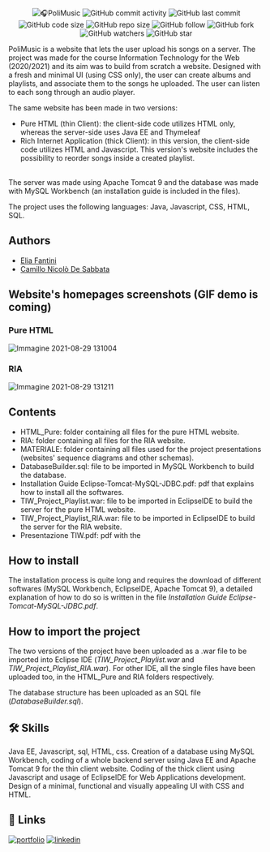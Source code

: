 <p align="center">
  <img alt="🎧PoliMusic" src="https://user-images.githubusercontent.com/62103572/182822644-b51952dc-9c27-4618-82a5-36f97c0f6840.png">
  <img alt="GitHub commit activity" src="https://img.shields.io/github/commit-activity/y/EliaFantini/PoliMusic-a-musical-playlist-website-pureHTML-vs-RIA-">
  <img alt="GitHub last commit" src="https://img.shields.io/github/last-commit/EliaFantini/PoliMusic-a-musical-playlist-website-pureHTML-vs-RIA-">
  <img alt="GitHub code size" src="https://img.shields.io/github/languages/code-size/EliaFantini/PoliMusic-a-musical-playlist-website-pureHTML-vs-RIA-">
  <img alt="GitHub repo size" src="https://img.shields.io/github/repo-size/EliaFantini/PoliMusic-a-musical-playlist-website-pureHTML-vs-RIA-">
  <img alt="GitHub follow" src="https://img.shields.io/github/followers/EliaFantini?label=Follow">
  <img alt="GitHub fork" src="https://img.shields.io/github/forks/EliaFantini/PoliMusic-a-musical-playlist-website-pureHTML-vs-RIA-?label=Fork">
  <img alt="GitHub watchers" src="https://img.shields.io/github/watchers/EliaFantini/PoliMusic-a-musical-playlist-website-pureHTML-vs-RIA-?abel=Watch">
  <img alt="GitHub star" src="https://img.shields.io/github/stars/EliaFantini/PoliMusic-a-musical-playlist-website-pureHTML-vs-RIA-?style=social">
</p>

PoliMusic is a website that lets the user upload his songs on a server. The project was made for the course Information Technology for the Web (2020/2021) and its aim was to build from scratch a website. Designed with a fresh and minimal UI (using CSS only), the user can create albums and playlists, and associate them to the songs he uploaded. The user can listen to each song through an audio player.

The same website has been made in two versions:
- Pure HTML (thin Client): the client-side code utilizes HTML only, whereas the server-side uses Java EE and Thymeleaf
- Rich Internet Application (thick Client): in this version, the client-side code utilizes HTML and Javascript. This version's website includes the possibility to reorder songs inside a created playlist. 
<br />
The server was made using Apache Tomcat 9 and the database was made with MySQL Workbench (an installation guide is included in the files).

The project uses the following languages: Java, Javascript, CSS, HTML, SQL.

## Authors
- [Elia Fantini](https://www.github.com/EliaFantini)
- [Camillo Nicolò De Sabbata](https://github.com/cndesabbata)
## Website's homepages screenshots (GIF demo is coming)
### Pure HTML
<img width="auto" alt="Immagine 2021-08-29 131004" src="https://user-images.githubusercontent.com/62103572/131248547-3e8b1fb0-f367-4962-844c-c9d102af2793.png">

### RIA
<img width="auto" alt="Immagine 2021-08-29 131211" src="https://user-images.githubusercontent.com/62103572/131248550-d176513c-c52f-4a3f-8062-511ad4eff45b.png">

## Contents
* HTML_Pure: folder containing all files for the pure HTML website.
* RIA: folder containing all files for the RIA website.
* MATERIALE: folder containing all files used for the project presentations (websites' sequence diagrams and other schemas).
* DatabaseBuilder.sql: file to be imported in MySQL Workbench to build the database.
* Installation Guide Eclipse-Tomcat-MySQL-JDBC.pdf: pdf that explains how to install all the softwares.
* TIW_Project_Playlist.war: file to be imported in EclipseIDE to build the server for the pure HTML website.
* TIW_Project_Playlist_RIA.war: file to be imported in EclipseIDE to build the server for the RIA website.
* Presentazione TIW.pdf: pdf with the 

## How to install
The installation process is quite long and requires the download of different softwares (MySQL Workbench, EclipseIDE, Apache Tomcat 9), a detailed explanation of how to do so is written in the file *Installation Guide Eclipse-Tomcat-MySQL-JDBC.pdf*.
## How to import the project
The two versions of the project have been uploaded as a .war file to be imported into Eclipse IDE (*TIW_Project_Playlist.war* and *TIW_Project_Playlist_RIA.war*). For other IDE, all the single files have been uploaded too, in the HTML_Pure and RIA folders respectively.

The database structure has been uploaded as an SQL file (*DatabaseBuilder.sql*).

## 🛠 Skills
Java EE, Javascript, sql, HTML, css. Creation of a database using MySQL Workbench, coding of a whole backend server using Java EE and Apache Tomcat 9 for the thin client website. Coding of the thick client using Javascript and usage of EclipseIDE for Web Applications development. Design of a minimal, functional and visually appealing UI with CSS and HTML.
## 🔗 Links
[![portfolio](https://img.shields.io/badge/my_portfolio-000?style=for-the-badge&logo=ko-fi&logoColor=white)](https://github.com/EliaFantini/)
[![linkedin](https://img.shields.io/badge/linkedin-0A66C2?style=for-the-badge&logo=linkedin&logoColor=white)](https://www.linkedin.com/in/-elia-fantini/)


